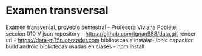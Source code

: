 # Examen transversal
Examen transversal, proyecto semestral - Profesora Viviana Poblete, sección 010_V
json repository - https://github.com/ignan988/data.git
render url - https://data-m75n.onrender.com
bibliotecas a instalar- ionic capacitor build android
bibliotecas usadas en clases - npm install


